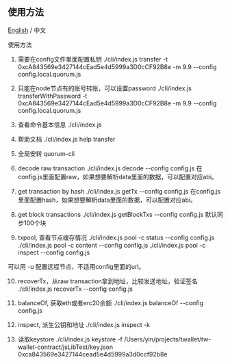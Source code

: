## 使用方法

[English](./README.en.md) / 中文

使用方法
1. 需要在config文件里面配置私钥
./cli/index.js transfer -t 0xcA843569e3427144cEad5e4d5999a3D0cCF92B8e -m 9.9 --config config.local.quorum.js 

2. 只能在node节点有的账号转账，可以设置password
./cli/index.js transferWithPassword -t 0xcA843569e3427144cEad5e4d5999a3D0cCF92B8e -m 9.9 --config config.local.quorum.js 

3. 查看命令基本信息
./cli/index.js

4. 帮助文档
./cli/index.js help transfer 

5. 全局安转 quorum-cli


6. decode raw transaction
./cli/index.js decode --config config.js
在config.js里面配置raw，如果想要解析data里面的数据，可以配置对应abi。

7. get transaction by hash
./cli/index.js getTx --config config.js
在config.js里面配置hash，如果想要解析data里面的数据，可以配置对应abi。

8. get block transactions
./cli/index.js getBlockTxs --config config.js 
默认同步100个块

9. txpool, 查看节点缓存情况
 ./cli/index.js pool -c status --config config.js 
 ./cli/index.js pool -c content --config config.js 
 ./cli/index.js pool -c inspect --config config.js 

可以用 -u 配置远程节点，不适用config里面的url。

10. recoverTx，从raw transaction拿到地址，比较发送地址，验证签名
./cli/index.js recoverTx --config config.js

11. balanceOf, 获取eth或者erc20余额
./cli/index.js balanceOf --config config.js

12. inspect, 派生公钥和地址
./cli/index.js inspect -k <privateKey> 

13. 读取keystore
 ./cli/index.js keystore -f /Users/yin/projects/twallet/tw-wallet-contract/jsLibTest/key.json
0xca843569e3427144cead5e4d5999a3d0ccf92b8e

